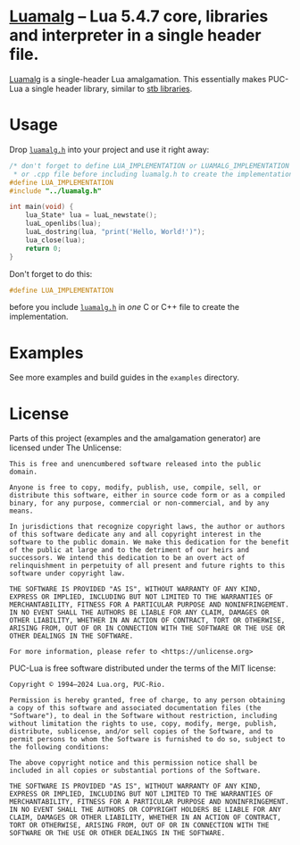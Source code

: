 # [Luamalg](/luamalg.h) – Lua 5.4.7 core, libraries and interpreter in a single header file.

[Luamalg](/luamalg.h) is a single-header Lua amalgamation. This essentially makes PUC-Lua a single header library, similar to [stb libraries](https://github.com/nothings/stb).

# Usage

Drop [`luamalg.h`](/luamalg.h) into your project and use it right away:

```c
/* don't forget to define LUA_IMPLEMENTATION or LUAMALG_IMPLEMENTATION in ONE .c
 * or .cpp file before including luamalg.h to create the implementation */
#define LUA_IMPLEMENTATION
#include "../luamalg.h"

int main(void) {
    lua_State* lua = luaL_newstate();
    luaL_openlibs(lua);
    luaL_dostring(lua, "print('Hello, World!')");
    lua_close(lua);
    return 0;
}
```

Don't forget to do this:
```c
#define LUA_IMPLEMENTATION
```
before you include [`luamalg.h`](/luamalg.h) in *one* C or C++ file to create the implementation.

# Examples

See more examples and build guides in the `examples` directory.

# License

Parts of this project (examples and the amalgamation generator) are licensed under The Unlicense:

```
This is free and unencumbered software released into the public domain.

Anyone is free to copy, modify, publish, use, compile, sell, or
distribute this software, either in source code form or as a compiled
binary, for any purpose, commercial or non-commercial, and by any
means.

In jurisdictions that recognize copyright laws, the author or authors
of this software dedicate any and all copyright interest in the
software to the public domain. We make this dedication for the benefit
of the public at large and to the detriment of our heirs and
successors. We intend this dedication to be an overt act of
relinquishment in perpetuity of all present and future rights to this
software under copyright law.

THE SOFTWARE IS PROVIDED "AS IS", WITHOUT WARRANTY OF ANY KIND,
EXPRESS OR IMPLIED, INCLUDING BUT NOT LIMITED TO THE WARRANTIES OF
MERCHANTABILITY, FITNESS FOR A PARTICULAR PURPOSE AND NONINFRINGEMENT.
IN NO EVENT SHALL THE AUTHORS BE LIABLE FOR ANY CLAIM, DAMAGES OR
OTHER LIABILITY, WHETHER IN AN ACTION OF CONTRACT, TORT OR OTHERWISE,
ARISING FROM, OUT OF OR IN CONNECTION WITH THE SOFTWARE OR THE USE OR
OTHER DEALINGS IN THE SOFTWARE.

For more information, please refer to <https://unlicense.org>
```

PUC-Lua is free software distributed under the terms of the MIT license:

```
Copyright © 1994–2024 Lua.org, PUC-Rio.

Permission is hereby granted, free of charge, to any person obtaining a copy of this software and associated documentation files (the "Software"), to deal in the Software without restriction, including without limitation the rights to use, copy, modify, merge, publish, distribute, sublicense, and/or sell copies of the Software, and to permit persons to whom the Software is furnished to do so, subject to the following conditions:

The above copyright notice and this permission notice shall be included in all copies or substantial portions of the Software.

THE SOFTWARE IS PROVIDED "AS IS", WITHOUT WARRANTY OF ANY KIND, EXPRESS OR IMPLIED, INCLUDING BUT NOT LIMITED TO THE WARRANTIES OF MERCHANTABILITY, FITNESS FOR A PARTICULAR PURPOSE AND NONINFRINGEMENT. IN NO EVENT SHALL THE AUTHORS OR COPYRIGHT HOLDERS BE LIABLE FOR ANY CLAIM, DAMAGES OR OTHER LIABILITY, WHETHER IN AN ACTION OF CONTRACT, TORT OR OTHERWISE, ARISING FROM, OUT OF OR IN CONNECTION WITH THE SOFTWARE OR THE USE OR OTHER DEALINGS IN THE SOFTWARE. 
```
